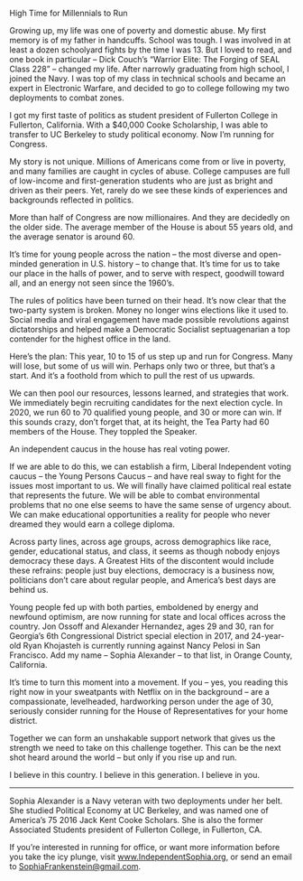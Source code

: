 High Time for Millennials to Run  

Growing up, my life was one of poverty and domestic abuse. My first memory is of my father in handcuffs. School was tough. I was involved in at least
a dozen schoolyard fights by the time I was 13. But I loved to read, and one book in particular – Dick Couch’s “Warrior Elite: The Forging of SEAL
Class 228” – changed my life. After narrowly graduating from high school, I joined the Navy. I was top of my class in technical schools and became an
expert in Electronic Warfare, and decided to go to college following my two deployments to combat zones.  

I got my first taste of politics as student president of Fullerton College in Fullerton, California. With a $40,000 Cooke Scholarship, I was able to transfer to UC Berkeley to study political economy. Now I’m running for Congress.  

My story is not unique. Millions of Americans come from or live in poverty, and many families are caught in cycles of abuse. College campuses are full of low-income and first-generation students who are just as bright and driven as their peers. Yet, rarely do we see these kinds of experiences and backgrounds reflected in politics.  

More than half of Congress are now millionaires. And they are decidedly on the older side. The average member of the House is about 55 years old, and the average senator is around 60.  

It’s time for young people across the nation – the most diverse and open-minded generation in U.S. history – to change that. It’s time for us to take our place in the halls of power, and to serve with respect, goodwill toward all, and an energy not seen since the 1960’s.  

The rules of politics have been turned on their head. It’s now clear that the two-party system is broken. Money no longer wins elections like it used to. Social media and viral engagement have made possible revolutions against dictatorships and helped make a Democratic Socialist septuagenarian a top contender for the highest office in the land.  

Here’s the plan: This year, 10 to 15 of us step up and run for Congress. Many will lose, but some of us will win. Perhaps only two or three, but that’s a start. And it’s a foothold from which to pull the rest of us upwards.  

We can then pool our resources, lessons learned, and strategies that work. We immediately begin recruiting candidates for the next election cycle. In 2020, we run 60 to 70 qualified young people, and 30 or more can win. If this sounds crazy, don’t forget that, at its height, the Tea Party had 60 members of the House. They toppled the Speaker.  

An independent caucus in the house has real voting power.  

If we are able to do this, we can establish a firm, Liberal Independent voting caucus – the Young Persons Caucus – and have real sway to fight for the issues most important to us. We will finally have claimed political real estate that represents the future. We will be able to combat environmental problems that no one else seems to have the same sense of urgency about. We can make educational opportunities a reality for people who never dreamed they would earn a college diploma.  

Across party lines, across age groups, across demographics like race, gender, educational status, and class, it seems as though nobody enjoys democracy these days. A Greatest Hits of the discontent would include these refrains: people just buy elections, democracy is a business now, politicians don’t care about regular people, and America’s best days are behind us.  

Young people fed up with both parties, emboldened by energy and newfound optimism, are now running for state and local offices across the country. Jon Ossoff and Alexander Hernandez, ages 29 and 30, ran for Georgia’s 6th Congressional District special election in 2017, and 24-year-old Ryan Khojasteh is currently running against Nancy Pelosi in San Francisco. Add my name – Sophia Alexander – to that list, in Orange County, California.  

It’s time to turn this moment into a movement. If you – yes, you reading this right now in your sweatpants with Netflix on in the background – are a compassionate, levelheaded, hardworking person under the age of 30, seriously consider running for the House of Representatives for your home district.  

Together we can form an unshakable support network that gives us the strength we need to take on this challenge together. This can be the next shot heard around the world – but only if you rise up and run.  

I believe in this country. I believe in this generation. I believe in you.  

---
Sophia Alexander is a Navy veteran with two deployments under her belt. She studied Political Economy at UC Berkeley, and was named one of America’s 75 2016 Jack Kent Cooke Scholars. She is also the former Associated Students president of Fullerton College, in Fullerton, CA.  

If you’re interested in running for office, or want more information before you take the icy plunge, visit www.IndependentSophia.org, or send an email to SophiaFrankenstein@gmail.com.  

 

